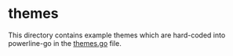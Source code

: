 # themes

This directory contains example themes which are hard-coded into powerline-go in the [themes.go](../themes.go) file.